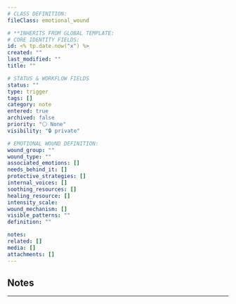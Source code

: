 ```yaml
---
# CLASS DEFINITION:
fileClass: emotional_wound

# **INHERITS FROM GLOBAL TEMPLATE:
# CORE IDENTITY FIELDS:
id: <% tp.date.now("x") %>
created: ""
last_modified: ""
title: ""

# STATUS & WORKFLOW FIELDS
status: ""
type: trigger
tags: []
category: note
entered: true
archived: false
priority: "⚪ None"
visibility: "🔒 private"

# EMOTIONAL WOUND DEFINITION:
wound_group: ""
wound_type: ""
associated_emotions: []
needs_behind_it: []
protective_strategies: []
internal_voices: []
soothing_resources: []
healing_resource: []
intensity_scale:
wound_mechanism: []
visible_patterns: ""
definition: ""

notes: 
related: []
media: []
attachments: []
---
```


## Notes
---


